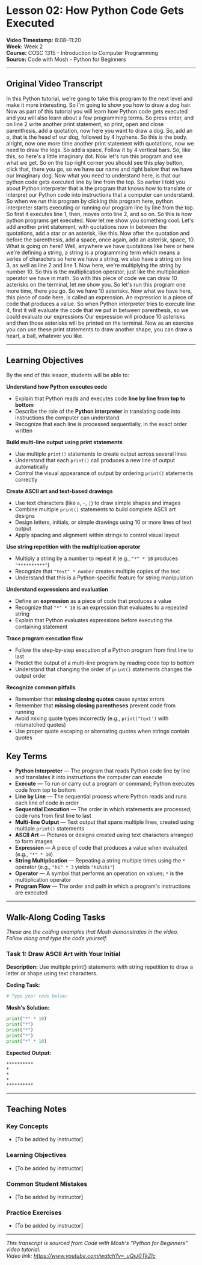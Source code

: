 # Lesson 02: How Python Code Gets Executed

**Video Timestamp:** 8:08–11:20  
**Week:** Week 2  
**Course:** COSC 1315 - Introduction to Computer Programming  
**Source:** Code with Mosh - Python for Beginners

---

## Original Video Transcript

In this Python tutorial, we're gong to take this program to the next level and make it more interesting. So I'm going to show you how to draw a dog hair. Now as part of this tutorial you will learn how Python code gets executed and you will also learn about a few programming terms. So press enter, and on line 2 write another print statement, so print, open and close parenthesis, add a quotation, now here you want to draw a dog. So, add an o, that is the head of our dog, followed by 4 hyphens. So this is the body. alright, now one more time another print statement with quotations, now we need to draw the legs. So add a space. Follow it by 4 vertical bars. So, like this, so here's a little imaginary dot. Now let's run this program and see what we get. So on the top right corner you should see this play button, click that, there you go, so we have our name and right below that we have our imaginary dog. Now what you need to understand here, is that our python code gets executed line by line from the top. So earlier I told you about Python interpreter that is the program that knows how to translate or interpret our Python code into instructions that a computer can understand. So when we run this program by clicking this program here, python interpreter starts executing or running our program line by line from the top. So first it executes line 1, then, moves onto line 2, and so on. So this is how python programs get executed. Now let me show you something cool. Let's add another print statement, with quotations now in between the quotations, add a star or an asterisk, like this. Now after the quotation and before the parenthesis, add a space, once again, add an asterisk, space, 10. What is going on here? Well, anywhere we have quotations like here or here we're defining a string, a string is a programming term which means a series of characters so here we have a string, we also have a string on line 3, as well as line 2 and line 1. Now here, we're multiplying the string by number 10. So this is the multiplication operator, just like the multiplication operator we have in math. So with this piece of code we can draw 10 asterisks on the terminal, let me show you. So let's run this program one more time, there you go. So we have 10 asterisks. Now what we have here, this piece of code here, is called an expression. An expression is a piece of code that produces a value. So when Python interpreter tries to execute line 4, first it will evaluate the code that we put in between parenthesis, so we could evaluate our expressions Our expression will produce 10 asterisks and then those asterisks will be printed on the terminal. Now as an exercise you can use these print statements to draw another shape, you can draw a heart, a ball, whatever you like.



---

## Learning Objectives

By the end of this lesson, students will be able to:

**Understand how Python executes code**
- Explain that Python reads and executes code **line by line from top to bottom**
- Describe the role of the **Python interpreter** in translating code into instructions the computer can understand
- Recognize that each line is processed sequentially, in the exact order written

**Build multi-line output using print statements**
- Use multiple `print()` statements to create output across several lines
- Understand that each `print()` call produces a new line of output automatically
- Control the visual appearance of output by ordering `print()` statements correctly

**Create ASCII art and text-based drawings**
- Use text characters (like `o`, `-`, `|`) to draw simple shapes and images
- Combine multiple `print()` statements to build complete ASCII art designs
- Design letters, initials, or simple drawings using 10 or more lines of text output
- Apply spacing and alignment within strings to control visual layout

**Use string repetition with the multiplication operator**
- Multiply a string by a number to repeat it (e.g., `"*" * 10` produces `"**********"`)
- Recognize that `"text" * number` creates multiple copies of the text
- Understand that this is a Python-specific feature for string manipulation

**Understand expressions and evaluation**
- Define an **expression** as a piece of code that produces a value
- Recognize that `"*" * 10` is an expression that evaluates to a repeated string
- Explain that Python evaluates expressions before executing the containing statement

**Trace program execution flow**
- Follow the step-by-step execution of a Python program from first line to last
- Predict the output of a multi-line program by reading code top to bottom
- Understand that changing the order of `print()` statements changes the output order

**Recognize common pitfalls**
- Remember that **missing closing quotes** cause syntax errors
- Remember that **missing closing parentheses** prevent code from running
- Avoid mixing quote types incorrectly (e.g., `print("text')` with mismatched quotes)
- Use proper quote escaping or alternating quotes when strings contain quotes

## Key Terms

- **Python Interpreter** — The program that reads Python code line by line and translates it into instructions the computer can execute
- **Execute** — To run or carry out a program or command; Python executes code from top to bottom
- **Line by Line** — The sequential process where Python reads and runs each line of code in order
- **Sequential Execution** — The order in which statements are processed; code runs from first line to last
- **Multi-line Output** — Text output that spans multiple lines, created using multiple `print()` statements
- **ASCII Art** — Pictures or designs created using text characters arranged to form images
- **Expression** — A piece of code that produces a value when evaluated (e.g., `"*" * 10`)
- **String Multiplication** — Repeating a string multiple times using the `*` operator (e.g., `"hi" * 3` yields `"hihihi"`)
- **Operator** — A symbol that performs an operation on values; `*` is the multiplication operator
- **Program Flow** — The order and path in which a program's instructions are executed


---

## Walk-Along Coding Tasks

*These are the coding examples that Mosh demonstrates in the video. Follow along and type the code yourself.*

### Task 1: Draw ASCII Art with Your Initial

**Description:** Use multiple print() statements with string repetition to draw a letter or shape using text characters.

**Coding Task:**
```python
# Type your code below:
```

**Mosh's Solution:**
```python
print("*" * 10)
print("*")
print("*")
print("*")
print("*" * 10)
```

**Expected Output:**
```
**********
*
*
*
**********
```

---

## Teaching Notes

### Key Concepts
- [To be added by instructor]

### Learning Objectives
- [To be added by instructor]

### Common Student Mistakes
- [To be added by instructor]

### Practice Exercises
- [To be added by instructor]

---

*This transcript is sourced from Code with Mosh's "Python for Beginners" video tutorial.*  
*Video link: https://www.youtube.com/watch?v=_uQrJ0TkZlc*
